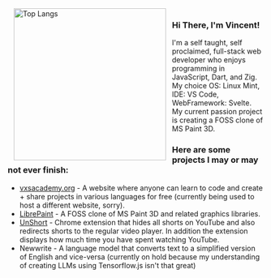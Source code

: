 <img align="left" hspace="12" width="300" src="https://github-readme-stats.vercel.app/api/top-langs/?username=vExcess&langs_count=10&cache=5" alt="Top Langs">

<h3>Hi There, I'm Vincent!</h3>
I'm a self taught, self proclaimed, full-stack web developer who enjoys programming in JavaScript, Dart, and Zig. My choice OS: Linux Mint, IDE: VS Code, WebFramework: Svelte. My current passion project is creating a FOSS clone of MS Paint 3D.

<h3>Here are some projects I may or may not ever finish:</h3>
<ul>
    <li><a href="https://vxsacademy.org/" target="_blank">vxsacademy.org</a> - A website where anyone can learn to code and create + share projects in various languages for free (currently being used to host a different website, sorry).</li>
    <li><a href="https://github.com/librepaint/" target="_blank">LibrePaint</a> - A FOSS clone of MS Paint 3D and related graphics libraries.</li>
    <li><a href="https://github.com/vExcess/UnShort" target="_blank">UnShort</a> - Chrome extension that hides all shorts on YouTube and also redirects shorts to the regular video player. In addition the extension displays how much time you have spent watching YouTube.</li>
    <li>Newwrite - A language model that converts text to a simplified version of English and vice-versa (currently on hold because my understanding of creating LLMs using Tensorflow.js isn't that great)</li>
</ul>
